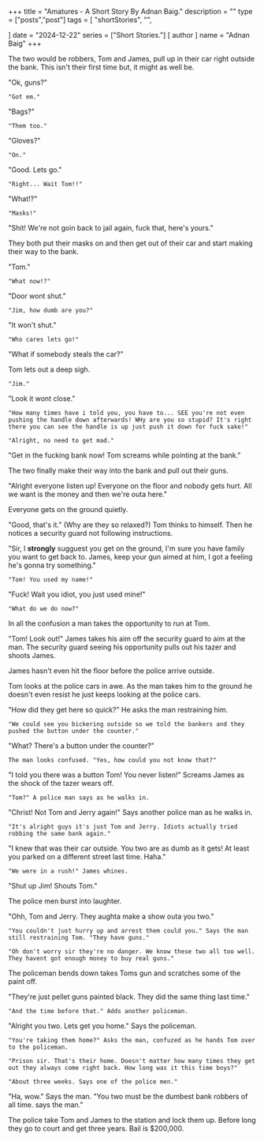 +++
title = "Amatures - A Short Story By Adnan Baig."
description = ""
type = ["posts","post"]
tags = [
    "shortStories",
    "",
    
]
date = "2024-12-22"
series = ["Short Stories."]
[ author ]
  name = "Adnan Baig"
+++


The two would be robbers, Tom and James, pull up in their car right outside the bank. This isn't their first time but, it might as well be.

"Ok, guns?"

	"Got em."

"Bags?"

	"Them too."

"Gloves?"

	"On."

"Good. Lets go."

	"Right... Wait Tom!!"

"What!?"

	"Masks!"

"Shit! We're not goin back to jail again, fuck that, here's yours."

They both put their masks on and then get out of their car and start making their way to the bank.

"Tom."

	"What now!?"

"Door wont shut."

	"Jim, how dumb are you?"

"It won't shut."

	"Who cares lets go!"

"What if somebody steals the car?"

Tom lets out a deep sigh.

	"Jim."

"Look it wont close."

	"How many times have i told you, you have to... SEE you're not even pushing the handle down afterwards! WHy are you so stupid? It's right there you can see the handle is up just push it down for fuck sake!"

	"Alright, no need to get mad."

"Get in the fucking bank now! Tom screams while pointing at the bank."

The two finally make their way into the bank and pull out their guns.

"Alright everyone listen up! Everyone on the floor and nobody gets hurt. All we want is the money and then we're outa here."

Everyone gets on the ground quietly.

"Good, that's it." (Why are they so relaxed?) Tom thinks to himself. Then he notices a security guard not following instructions.

"Sir, I **strongly** sugguest you get on the ground, I'm sure you have family you want to get back to. James, keep your gun aimed at him, I got a feeling he's gonna try something."

	"Tom! You used my name!"

"Fuck! Wait you idiot, you just used mine!"

	"What do we do now?"

In all the confusion a man takes the opportunity to run at Tom.

"Tom! Look out!" James takes his aim off the security guard to aim at the man. The security guard seeing his opportunity pulls out his tazer and shoots James.

James hasn't even hit the floor before the police arrive outside.

Tom looks at the police cars in awe. As the man takes him to the ground he doesn't even resist he just keeps looking at the police cars.

"How did they get here so quick?" He asks the man restraining him.

	"We could see you bickering outside so we told the bankers and they pushed the button under the counter."

"What? There's a button under the counter?"

	The man looks confused. "Yes, how could you not know that?"

"I told you there was a button Tom! You never listen!" Screams James as the shock of the tazer wears off.

	"Tom?" A police man says as he walks in.

"Christ! Not Tom and Jerry again!" Says another police man as he walks in.

	"It's alright guys it's just Tom and Jerry. Idiots actually tried robbing the same bank again."

"I knew that was their car outside. You two are as dumb as it gets! At least you parked on a different street last time. Haha."

	"We were in a rush!" James whines.

"Shut up Jim! Shouts Tom."

The police men burst into laughter.

"Ohh, Tom and Jerry. They aughta make a show outa you two."

	"You couldn't just hurry up and arrest them could you." Says the man still restraining Tom. "They have guns."

	"Oh don't worry sir they're no danger. We know these two all too well. They havent got enough money to buy real guns."

The policeman bends down takes Toms gun and scratches some of the paint off.

"They're just pellet guns painted black. They did the same thing last time."

	"And the time before that." Adds another policeman.

"Alright you two. Lets get you home." Says the policeman.

	"You're taking them home?" Asks the man, confuzed as he hands Tom over to the policeman.

	"Prison sir. That's their home. Doesn't matter how many times they get out they always come right back. How long was it this time boys?"

	"About three weeks. Says one of the police men."

"Ha, wow." Says the man. "You two must be the dumbest bank robbers of all time. says the man."

The police take Tom and James to the station and lock them up. Before long they go to court and get three years. Bail is $200,000.
